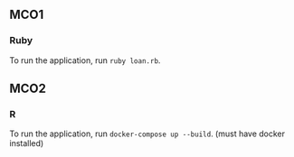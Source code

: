 ## MCO1 

### Ruby
To run the application, run `ruby loan.rb`.

## MCO2

### R
To run the application, run `docker-compose up --build`. (must have docker installed)
